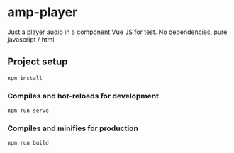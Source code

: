 # amp-player

Just a player audio in a component Vue JS for test. No dependencies, pure javascript / html

## Project setup

```
npm install
```

### Compiles and hot-reloads for development

```
npm run serve
```

### Compiles and minifies for production

```
npm run build
```
